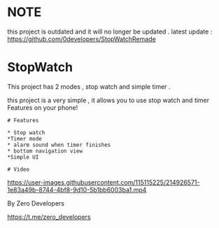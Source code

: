 # NOTE
this project is outdated and it will no longer be updated .
latest update : https://github.com/0developers/StopWatchRemade
# StopWatch

This project has 2 modes , stop watch and simple timer .

this project is a very simple , it allows you to use stop watch and timer Features on your phone!




    # Features
    
    * Stop watch
    *Timer mode
    * alarm sound when timer finishes
    * bottom navigation view
    *Simple UI
    
    # Video
    
    





https://user-images.githubusercontent.com/115115225/214926571-1e83a49b-8744-4bf8-9d10-5b1bb6003ba1.mp4


By Zero Developers


https://t.me/zero_developers








